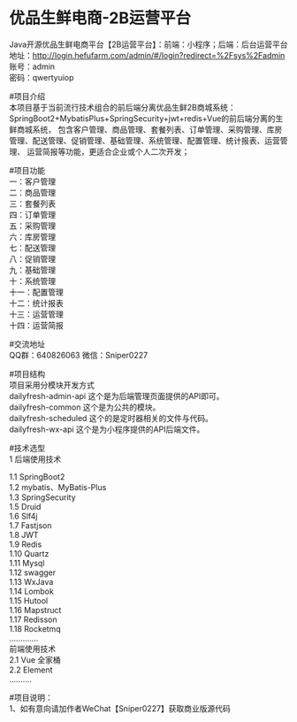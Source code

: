 # 优品生鲜电商-2B运营平台
Java开源优品生鲜电商平台【2B运营平台】：前端：小程序；后端：后台运营平台  
地址：http://login.hefufarm.com/admin/#/login?redirect=%2Fsys%2Fadmin  
账号：admin    
密码：qwertyuiop  

#项目介绍  
本项目基于当前流行技术组合的前后端分离优品生鲜2B商城系统： SpringBoot2+MybatisPlus+SpringSecurity+jwt+redis+Vue的前后端分离的生鲜商城系统， 包含客户管理、商品管理、套餐列表、订单管理、采购管理、库房管理、配送管理、促销管理、基础管理、系统管理、配置管理、统计报表、运营管理、
运营简报等功能，更适合企业或个人二次开发；


#项目功能  
一：客户管理  
二：商品管理  
三：套餐列表  
四：订单管理  
五：采购管理  
六：库房管理  
七：配送管理  
八：促销管理  
九：基础管理  
十：系统管理  
十一：配置管理  
十二：统计报表  
十三：运营管理  
十四：运营简报  


#交流地址  
QQ群：640826063 微信：Sniper0227  

#项目结构  
项目采用分模块开发方式  
dailyfresh-admin-api  这个是为后端管理页面提供的API即可。  
dailyfresh-common 这个是为公共的模块。  
dailyfresh-scheduled  这个的是定时器相关的文件与代码。   
dailyfresh-wx-api  这个是为小程序提供的API后端文件。    

#技术选型  
1 后端使用技术  

1.1 SpringBoot2  
1.2 mybatis、MyBatis-Plus  
1.3 SpringSecurity  
1.5 Druid  
1.6 Slf4j  
1.7 Fastjson  
1.8 JWT  
1.9 Redis  
1.10 Quartz  
1.11 Mysql  
1.12 swagger  
1.13 WxJava  
1.14 Lombok  
1.15 Hutool  
1.16 Mapstruct  
1.17 Redisson  
1.18 Rocketmq  
.............   
前端使用技术  
2.1 Vue 全家桶   
2.2 Element  
..........   

#项目说明：   
1、如有意向请加作者WeChat【Sniper0227】获取商业版源代码  
